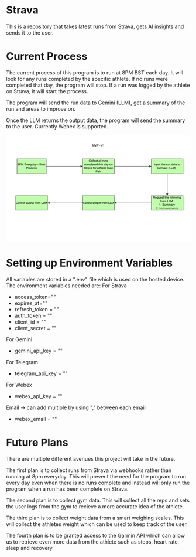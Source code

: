 # Strava
This is a repository that takes latest runs from Strava, gets AI insights and sends it to the user. 


# Current Process
The current process of this program is to run at 8PM BST each day. It will look for any runs completed by the specific athlete. If no runs were completed that day, the program will stop. If a run was logged by the athlete on Strava, it will start the process. 

The program will send the run data to Gemini (LLM), get a summary of the run and areas to improve on. 

Once the LLM returns the output data, the program will send the summary to the user. Currently Webex is supported. 

![image](images/mvp_1_flow_diagram.png)


# Setting up Environment Variables
All variables are stored in a ".env" file which is used on the hosted device. The environment variables needed are:
For Strava
- access_token=""
- expires_at=""
- refresh_token = ""
- auth_token = ""
- client_id = ""
- client_secret = ""

For Gemini
- gemini_api_key = ""

For Telegram
- telegram_api_key = ""

For Webex
- webex_api_key = ""

Email -> can add multiple by using "," between each email
- webex_email = ""


# Future Plans
There are multiple different avenues this project will take in the future. 

The first plan is to collect runs from Strava via webhooks rather than running at 8pm everyday. This will prevent the need for the program to run every day even when there is no runs complete and instead will only run the program when a run has been complete on Strava.

The second plan is to collect gym data. This will collect all the reps and sets the user logs from the gym to recieve a more accurate idea of the athlete. 

The third plan is to collect weight data from a smart weighing scales. This will collect the athletes weight which can be used to keep track of the user. 

The fourth plan is to be granted access to the Garmin API which can allow us to retrieve even more data from the athlete such as steps, heart rate, sleep and recovery. 